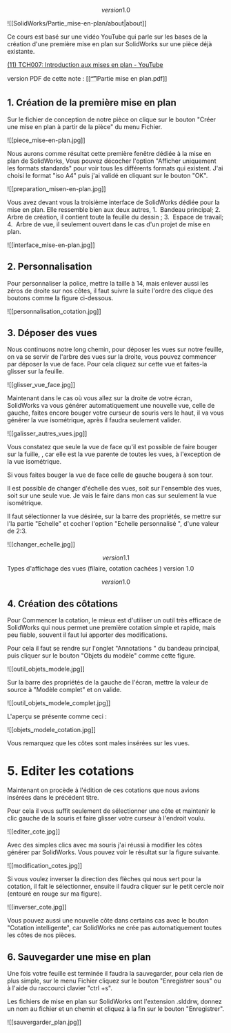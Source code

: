 $$version 1.0$$


![[SolidWorks/Partie_mise-en-plan/about|about]]


Ce cours est basé sur une vidéo  YouTube qui parle sur les bases de la création d'une première mise en plan sur SolidWorks sur une pièce déjà existante.

[(11) TCH007: Introduction aux mises en plan - YouTube](https://www.youtube.com/watch?v=FelaJRabIws&t=108s)

version PDF de cette note : [[🗂️Partie mise en plan.pdf]]

## 1. Création de la première mise en plan 

Sur le fichier de conception de notre pièce on clique sur le bouton "Créer une mise en plan à partir de la pièce" du menu Fichier.

![[piece_mise-en-plan.jpg]]


Nous aurons comme résultat cette première fenêtre dédiée à la mise en plan de SolidWorks, Vous pouvez décocher l'option "Afficher uniquement les formats standards" pour voir tous les différents formats qui existent. J'ai choisi le format "iso A4" puis j'ai validé en cliquant sur le bouton "OK".

![[preparation_misen-en-plan.jpg]]

Vous avez devant vous la troisième interface de SolidWorks dédiée pour la mise en plan. Elle ressemble bien aux deux autres,
1.  Bandeau principal;
2.  Arbre de création, il contient toute la feuille du dessin ;
3.  Espace de travail;
4.  Arbre de vue, il seulement ouvert dans le cas d'un projet de mise en plan.

![[interface_mise-en-plan.jpg]]


## 2. Personnalisation
Pour personnaliser la police, mettre la taille à 14, mais enlever aussi les zéros de droite sur nos côtes, il faut suivre la suite l'ordre des clique des boutons comme la figure ci-dessous.

![[personnalisation_cotation.jpg]]


## 3. Déposer des vues 
Nous continuons notre long chemin, pour déposer les vues sur notre feuille, on va se servir de l'arbre des vues sur la droite, vous pouvez commencer par déposer la vue de face. Pour cela cliquez sur cette vue et faites-la glisser sur la feuille.

![[glisser_vue_face.jpg]]

Maintenant dans le cas où vous allez sur la droite de votre écran, SolidWorks va vous générer automatiquement une nouvelle vue, celle de gauche, faites encore bouger votre curseur de souris vers le haut, il va vous générer la vue isométrique, après il faudra seulement valider.

![[galisser_autres_vues.jpg]]

Vous constatez que seule la vue de face qu'il est possible de faire bouger sur la fuille, , car elle est la vue parente de toutes les vues, à l'exception de la vue isométrique.

Si vous faites bouger la vue de face celle de gauche bougera à son tour.

Il est possible de changer d'échelle des vues, soit sur l'ensemble des vues, soit sur une seule vue. Je vais le faire dans mon cas sur seulement la vue isométrique.

Il faut sélectionner la vue désirée, sur la barre des propriétés, se mettre sur l'la partie "Echelle" et cocher l'option "Echelle personnalisé ", d'une valeur de 2:3.

![[changer_echelle.jpg]]


$$version 1.1$$
Types d'affichage des vues (filaire, cotation cachées ) version 1.0



$$version 1.0$$
## 4. Création des côtations
Pour Commencer la cotation, le mieux est d'utiliser un outil très efficace de SolidWorks qui nous permet une première cotation simple et rapide, mais peu fiable, souvent il faut lui apporter des modifications.

Pour cela il faut se rendre sur l'onglet "Annotations " du bandeau principal, puis cliquer sur le bouton "Objets du modèle" comme cette figure.

![[outil_objets_modele.jpg]]

Sur la barre des propriétés de la gauche de l'écran, mettre la valeur de source à "Modèle complet" et on valide.

![[outil_objets_modele_complet.jpg]]

L'aperçu se présente comme ceci :

![[objets_modele_cotation.jpg]]

Vous remarquez que les côtes sont males insérées sur les vues.

# 5. Editer les cotations

Maintenant on procède à l'édition de ces cotations que nous avions insérées dans le précédent titre.

Pour cela il vous suffit seulement de sélectionner une côte et maintenir le clic gauche de la souris et faire glisser votre curseur à l'endroit voulu.

![[editer_cote.jpg]]

Avec des simples clics avec ma souris j'ai réussi à modifier les côtes générer par SolidWorks.
Vous pouvez voir le résultat sur la figure suivante.

![[modification_cotes.jpg]]

Si vous voulez inverser la direction des flèches qui nous sert pour la cotation, il fait le sélectionner, ensuite il faudra cliquer sur le petit cercle noir (entouré en rouge sur ma figure).

![[inverser_cote.jpg]]

Vous pouvez aussi une nouvelle côte dans certains cas avec le bouton "Cotation intelligente", car SolidWorks ne crée pas automatiquement toutes les côtes de nos pièces.

## 6. Sauvegarder une mise en plan

Une fois votre feuille est terminée il faudra la sauvegarder, pour cela rien de plus simple, sur le menu Fichier cliquez sur le bouton "Enregistrer sous" ou à l'aide du raccourci clavier "ctrl +s".

Les fichiers de mise en plan sur SolidWorks ont l'extension .slddrw, donnez un nom au fichier et un chemin et cliquez à la fin sur le bouton "Enregistrer".

![[sauvergarder_plan.jpg]]



